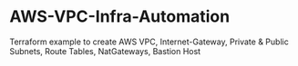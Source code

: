 # AWS-VPC-Infra-Automation
Terraform example to create AWS VPC, Internet-Gateway, Private &amp; Public Subnets, Route Tables, NatGateways, Bastion Host
